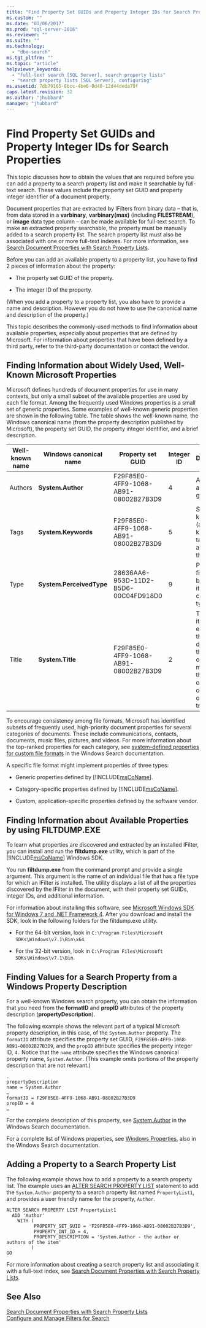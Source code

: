 ```yaml
---
title: "Find Property Set GUIDs and Property Integer IDs for Search Properties | Microsoft Docs"
ms.custom: ""
ms.date: "03/06/2017"
ms.prod: "sql-server-2016"
ms.reviewer: ""
ms.suite: ""
ms.technology: 
  - "dbe-search"
ms.tgt_pltfrm: ""
ms.topic: "article"
helpviewer_keywords: 
  - "full-text search [SQL Server], search property lists"
  - "search property lists [SQL Server], configuring"
ms.assetid: 7db79165-8bcc-4be6-8d40-12d44deda79f
caps.latest.revision: 32
ms.author: "jhubbard"
manager: "jhubbard"
---
```

# Find Property Set GUIDs and Property Integer IDs for Search Properties
  This topic discusses how to obtain the values that are required before you can add a property to a search property list and make it searchable by full-text search. These values include the property set GUID and property integer identifier of a document property.  
  
 Document properties that are extracted by IFilters from binary data – that is, from data stored in a **varbinary**, **varbinary(max)** (including **FILESTREAM**), or **image** data type column – can be made available for full-text search. To make an extracted property searchable, the property must be manually added to a search property list. The search property list must also be associated with one or more full-text indexes. For more information, see [Search Document Properties with Search Property Lists](../../relational-databases/search/search-document-properties-with-search-property-lists.md).  
  
 Before you can add an available property to a property list, you have to find 2 pieces of information about the property:  
  
-   The property set GUID of the property.  
  
-   The integer ID of the property.  
  
 (When you add a property to a property list, you also have to provide a name and description. However you do not have to use the canonical name and description of the property.)  
  
 This topic describes the commonly-used methods to find information about available properties, especially about properties that are defined by Microsoft. For information about properties that have been defined by a third party, refer to the third-party documentation or contact the vendor.  
  
##  <a name="wellknown"></a> Finding Information about Widely Used, Well-Known Microsoft Properties  
 Microsoft defines hundreds of document properties for use in many contexts, but only a small subset of the available properties are used by each file format. Among the frequently used Windows properties is a small set of generic properties. Some examples of well-known generic properties are shown in the following table. The table shows the well-known name, the Windows canonical name (from the property description published by Microsoft), the property set GUID, the property integer identifier, and a brief description.  
  
|Well-known name|Windows canonical name|Property set GUID|Integer ID|Description|  
|----------------------|----------------------------|-----------------------|----------------|-----------------|  
|Authors|**System.Author**|F29F85E0-4FF9-1068-AB91-08002B27B3D9|4|Author or authors of a given item.|  
|Tags|**System.Keywords**|F29F85E0-4FF9-1068-AB91-08002B27B3D9|5|Set of keywords (also known as tags) assigned to the item.|  
|Type|**System.PerceivedType**|28636AA6-953D-11D2-B5D6-00C04FD918D0|9|Perceived file type based on its canonical type.|  
|Title|**System.Title**|F29F85E0-4FF9-1068-AB91-08002B27B3D9|2|Title of the item. For example, the title of a document, the subject of a message, the caption of a photo, or the name of a music track.|  
  
 To encourage consistency among file formats, Microsoft has identified subsets of frequently used, high-priority document properties for several categories of documents. These include communications, contacts, documents, music files, pictures, and videos. For more information about the top-ranked properties for each category, see [system-defined properties for custom file formats](http://go.microsoft.com/fwlink/?LinkId=144336) in the Windows Search documentation.  
  
 A specific file format might implement properties of three types:  
  
-   Generic properties defined by [!INCLUDE[msCoName](../../advanced-analytics/r-services/tutorials/includes/msconame-md.md)].  
  
-   Category-specific properties defined by [!INCLUDE[msCoName](../../advanced-analytics/r-services/tutorials/includes/msconame-md.md)].  
  
-   Custom, application-specific properties defined by the software vendor.  
  
##  <a name="filtdump"></a> Finding Information about Available Properties by using FILTDUMP.EXE  
 To learn what properties are discovered and extracted by an installed IFilter, you can install and run the **filtdump.exe** utility, which is part of the [!INCLUDE[msCoName](../../advanced-analytics/r-services/tutorials/includes/msconame-md.md)] Windows SDK.  
  
 You run **filtdump.exe** from the command prompt and provide a single argument. This argument is the name of an individual file that has a file type for which an IFilter is installed. The utility displays a list of all the properties discovered by the IFilter in the document, with their property set GUIDs, integer IDs, and additional information.  
  
 For information about installing this software, see [Microsoft Windows SDK for Windows 7 and .NET Framework 4](http://go.microsoft.com/fwlink/?LinkId=212980). After you download and install the SDK, look in the following folders for the filtdump.exe utility.  
  
-   For the 64-bit version, look in `C:\Program Files\Microsoft SDKs\Windows\v7.1\Bin\x64`.  
  
-   For the 32-bit version, look in `C:\Program Files\Microsoft SDKs\Windows\v7.1\Bin`.  
  
##  <a name="propdesc"></a> Finding Values for a Search Property from a Windows Property Description  
 For a well-known Windows search property, you can obtain the information that you need from the **formatID** and **propID** attributes of the property description (**propertyDescription**).  
  
 The following example shows the relevant part of a typical Microsoft property description, in this case, of the `System.Author` property. The `formatID` attribute specifies the property set GUID, `F29F85E0-4FF9-1068-AB91-08002B27B3D9`, and the `propID` attribute specifies the property integer ID, `4.` Notice that the `name` attribute specifies the Windows canonical property name, `System.Author`. (This example omits portions of the property description that are not relevant.)  
  
```  
.  
propertyDescription  
name = System.Author  
…  
formatID = F29F85E0-4FF9-1068-AB91-08002B27B3D9  
propID = 4  
…  
```  
  
 For the complete description of this property, see [System.Author](http://go.microsoft.com/fwlink/?LinkId=144337) in the Windows Search documentation.  
  
 For a complete list of Windows properties, see [Windows Properties](http://go.microsoft.com/fwlink/?LinkId=215013), also in the Windows Search documentation.  
  
##  <a name="examples"></a> Adding a Property to a Search Property List  
 The following example shows how to add a property to a search property list. The example uses an [ALTER SEARCH PROPERTY LIST](../../t-sql/statements/alter-search-property-list-transact-sql.md) statement to add the `System.Author` property to a search property list named `PropertyList1`, and provides a user friendly name for the property, `Author`.  
  
```  
ALTER SEARCH PROPERTY LIST PropertyList1   
  ADD 'Author'  
    WITH (  
          PROPERTY_SET_GUID = 'F29F85E0-4FF9-1068-AB91-08002B27B3D9',  
          PROPERTY_INT_ID = 4,   
          PROPERTY_DESCRIPTION = 'System.Author - the author or authors of the item'   
         )  
GO  
```  
  
 For more information about creating a search property list and associating it with a full-text index, see [Search Document Properties with Search Property Lists](../../relational-databases/search/search-document-properties-with-search-property-lists.md).  
  
## See Also  
 [Search Document Properties with Search Property Lists](../../relational-databases/search/search-document-properties-with-search-property-lists.md)   
 [Configure and Manage Filters for Search](../../relational-databases/search/configure-and-manage-filters-for-search.md)  
  
  